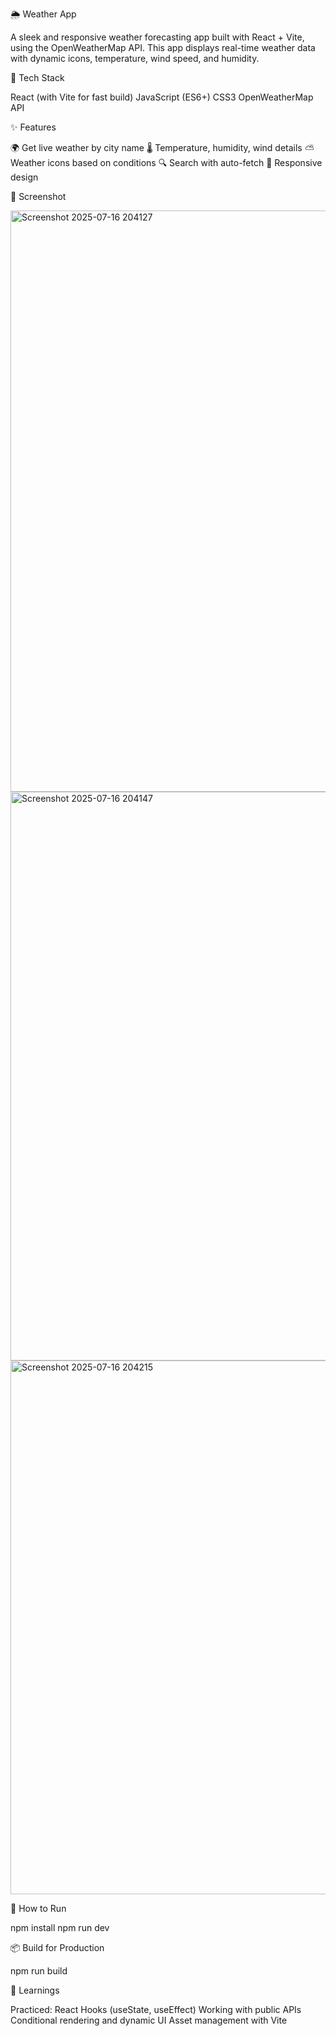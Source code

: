 🌦️ Weather App

A sleek and responsive weather forecasting app built with React + Vite, using the OpenWeatherMap API. This app displays real-time weather data with dynamic icons, temperature, wind speed, and humidity.



🔧 Tech Stack

React (with Vite for fast build)
JavaScript (ES6+)
CSS3
OpenWeatherMap API



✨ Features

🌍 Get live weather by city name
🌡️ Temperature, humidity, wind details
⛅ Weather icons based on conditions
🔍 Search with auto-fetch
📱 Responsive design



📸 Screenshot

<img width="827" height="930" alt="Screenshot 2025-07-16 204127" src="https://github.com/user-attachments/assets/9ed5ec96-e92a-4300-909b-fa2fac7a423d" />
<img width="642" height="910" alt="Screenshot 2025-07-16 204147" src="https://github.com/user-attachments/assets/a6fe4366-a75f-4bcf-bde0-377f55956575" />
<img width="688" height="854" alt="Screenshot 2025-07-16 204215" src="https://github.com/user-attachments/assets/bb10764d-21d7-4753-aa9f-815229717f62" />



🚀 How to Run

npm install
npm run dev



📦 Build for Production

npm run build



🧠 Learnings

Practiced:
React Hooks (useState, useEffect)
Working with public APIs
Conditional rendering and dynamic UI
Asset management with Vite
